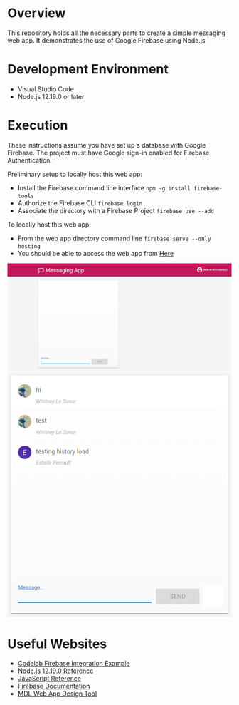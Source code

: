 # Overview

This repository holds all the necessary parts to create a simple messaging web app. It demonstrates the use of Google Firebase using Node.js


# Development Environment

* Visual Studio Code
* Node.js 12.19.0 or later

# Execution

These instructions assume you have set up a database with Google Firebase. The project must have Google sign-in enabled for Firebase Authentication.

Preliminary setup to locally host this web app:

* Install the Firebase command line interface `npm -g install firebase-tools`
* Authorize the Firebase CLI `firebase login`
* Associate the directory with a Firebase Project `firebase use --add`

To locally host this web app:
* From the web app directory command line `firebase serve --only hosting`
* You should be able to access the web app from [Here](http://localhost:5000)

![Web App screenshot Example 01](screenshot02.png)
![Web App screenshot Example 02](screenshot01.png)

# Useful Websites

* [Codelab Firebase Integration Example](https://codelabs.developers.google.com/codelabs/firebase-get-to-know-web/)
* [Node.js 12.19.0 Reference](https://nodejs.org/dist/latest-v12.x/docs/api/)
* [JavaScript Reference](https://developer.mozilla.org/en-US/docs/Web/JavaScript)
* [Firebase Documentation](https://firebase.google.com/docs)
* [MDL Web App Design Tool](https://getmdl.io/customize/)